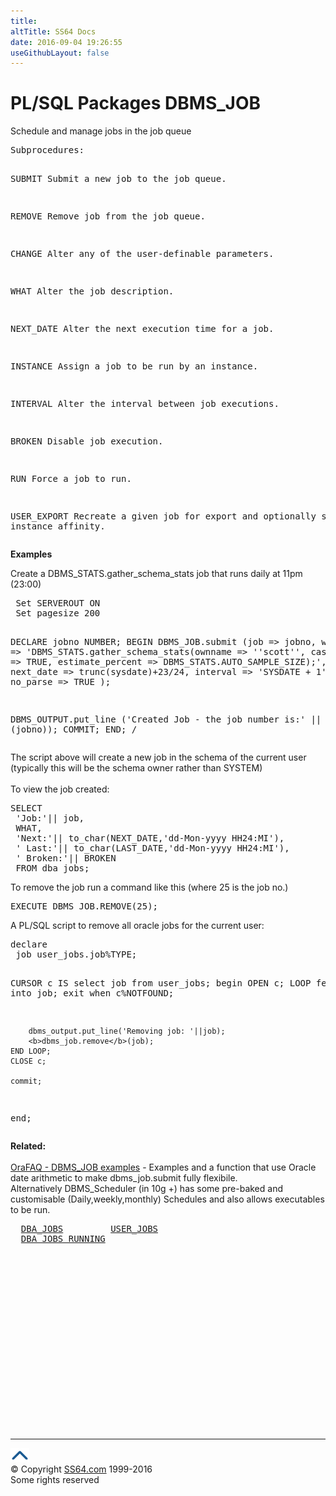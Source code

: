 ```yaml
---
title:
altTitle: SS64 Docs
date: 2016-09-04 19:26:55
useGithubLayout: false
---
```

<!-- #BeginLibraryItem "/Library/head_orapack.lbi" --><!-- #EndLibraryItem --><h1>PL/SQL Packages DBMS_JOB</h1> 
<p> Schedule and manage jobs in the job queue</p>
<pre>Subprocedures:

SUBMIT   Submit a new job to the job queue. 

REMOVE   Remove job from the job queue. 

CHANGE   Alter any of the user-definable parameters. 

WHAT     Alter the job description. 

NEXT_DATE  Alter the next execution time for a job. 

INSTANCE   Assign a job to be run by an instance. 

INTERVAL   Alter the interval between job executions. 

BROKEN     Disable job execution. 

RUN        Force a job to run. 

USER_EXPORT Recreate a given job for export
            and optionally set instance affinity.  </pre>
<p><b>Examples</b></p>
<p>Create a DBMS_STATS.gather_schema_stats job that runs daily at 11pm (23:00) </p>
<pre> Set SERVEROUT ON<br> Set pagesize 200
 
 DECLARE
 jobno NUMBER;
 BEGIN
 DBMS_JOB.submit
 (job =&gt; jobno,
 what =&gt; 'DBMS_STATS.gather_schema_stats(ownname =&gt; ''scott'', cascade =&gt; TRUE, estimate_percent =&gt; DBMS_STATS.AUTO_SAMPLE_SIZE);',
 next_date =&gt; trunc(sysdate)+23/24,
 interval =&gt; 'SYSDATE + 1',
 no_parse =&gt; TRUE );
 
 DBMS_OUTPUT.put_line ('Created Job - the job number is:' || TO_CHAR (jobno));
 COMMIT;
 END;
 /</pre>
<p>The script above will create a new job in the schema of the current user (typically this will be the schema owner rather than SYSTEM)<br>
  <br>
To view the job created: </p>
<pre>SELECT
 'Job:'|| job,
 WHAT,
 'Next:'|| to_char(NEXT_DATE,'dd-Mon-yyyy HH24:MI'),
 ' Last:'|| to_char(LAST_DATE,'dd-Mon-yyyy HH24:MI'),
 ' Broken:'|| BROKEN
 FROM dba_jobs;</pre>
<p> To remove the job run a command like this (where 25 is the job no.) </p>
<pre>EXECUTE DBMS_JOB.REMOVE(25);
</pre>
<p>  A PL/SQL script to remove all oracle jobs for the current user:</p>
<pre>declare
 job user_jobs.job%TYPE;

 CURSOR c IS
    select job from user_jobs;
begin
    OPEN c;
    LOOP
        fetch c into job;
        exit when c%NOTFOUND;

        dbms_output.put_line('Removing job: '||job);
        <b>dbms_job.remove</b>(job);
    END LOOP;
    CLOSE c;

    commit;
end;</pre>
<p><b>Related:<br>
  <br>
</b><a href="http://www.orafaq.com/node/871">OraFAQ - DBMS_JOB examples</a> - Examples and a function that use Oracle date arithmetic to make dbms_job.submit fully flexibile.<br>
Alternatively DBMS_Scheduler (in 10g +) has some pre-baked and customisable (Daily,weekly,monthly) Schedules and also allows executables to be run.</p>
<pre>&nbsp; <a href="../orad/DBA_JOBS.html">DBA_JOBS</a>         <a href="../orad/USER_JOBS.html">USER_JOBS</a> 
  <a href="../orad/DBA_JOBS_RUNNING.html">DBA_JOBS_RUNNING</a></pre>
 <br><!-- #BeginLibraryItem "/Library/foot_ora.lbi" --><p>
<!-- oracle-footer -->
<ins class="adsbygoogle" style="display:inline-block;width:300px;height:250px" data-ad-client="ca-pub-6140977852749469" data-ad-slot="4275490898"></ins>
<script>
(adsbygoogle = window.adsbygoogle || []).push({});
</script></p>
<hr>
<div id="bl" class="footer"><a href="DBMS_JOB.html#"><img src="../images/top.png" width="30" height="22" alt="Back to the Top"></a></div>
<div id="br" class="footer, tagline">© Copyright <a href="http://ss64.com/">SS64.com</a> 1999-2016<br>
Some rights reserved</div><!-- #EndLibraryItem -->

